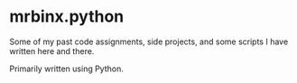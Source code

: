 # mrbinx.python
Some of my past code assignments, side projects, and some scripts I have written here and there.

Primarily written using Python.


